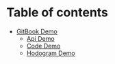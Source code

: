 # Table of contents

* [GitBook Demo](README.md)
  * [Api Demo](readme/api-demo.md)
  * [Code Demo](readme/code-demo.md)
  * [Hodogram Demo](readme/hodogram-demo.md)

